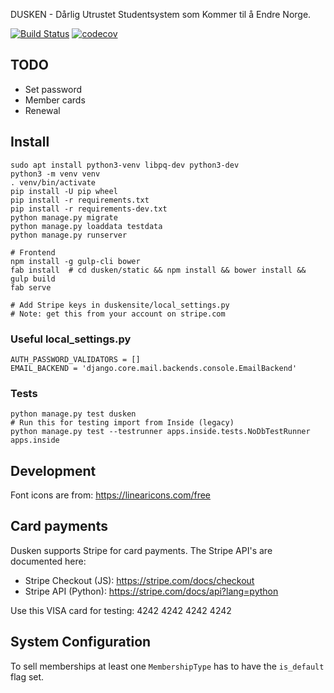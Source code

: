 DUSKEN - Dårlig Utrustet Studentsystem som Kommer til å Endre Norge.

[![Build Status](https://circleci.com/gh/edb-gjengen/dusken.png)](https://circleci.com/gh/edb-gjengen/dusken)
[![codecov](https://codecov.io/gh/edb-gjengen/dusken/branch/master/graph/badge.svg)](https://codecov.io/gh/edb-gjengen/dusken)

## TODO
* Set password
* Member cards
* Renewal

## Install
    sudo apt install python3-venv libpq-dev python3-dev
    python3 -m venv venv
    . venv/bin/activate
    pip install -U pip wheel
    pip install -r requirements.txt
    pip install -r requirements-dev.txt
    python manage.py migrate
    python manage.py loaddata testdata
    python manage.py runserver
    
    # Frontend
    npm install -g gulp-cli bower
    fab install  # cd dusken/static && npm install && bower install && gulp build
    fab serve
    
    # Add Stripe keys in duskensite/local_settings.py
    # Note: get this from your account on stripe.com

### Useful local_settings.py

    AUTH_PASSWORD_VALIDATORS = []
    EMAIL_BACKEND = 'django.core.mail.backends.console.EmailBackend'

### Tests

    python manage.py test dusken
    # Run this for testing import from Inside (legacy)
    python manage.py test --testrunner apps.inside.tests.NoDbTestRunner apps.inside
    
## Development
Font icons are from: https://linearicons.com/free

## Card payments
Dusken supports Stripe for card payments. The Stripe API's are documented here:

* Stripe Checkout (JS): https://stripe.com/docs/checkout
* Stripe API (Python): https://stripe.com/docs/api?lang=python

Use this VISA card for testing: 4242 4242 4242 4242

## System Configuration

To sell memberships at least one `MembershipType` has to have the `is_default` flag set.
